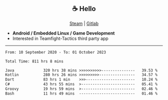 <h2 align="center"> ☕ Hello </h2>

<p align="center">
  <a href="https://steamcommunity.com/id/Niforances/">Steam</a> |
  <a href="https://gitlab.com/niforances">Gitlab</a>
</p>

 - **Android / Embedded Linux / Game Development**
 - Interested in Teamfight-Tactics third party app

------

<!--START_SECTION:waka-->

```txt
From: 10 September 2020 - To: 01 October 2023

Total Time: 811 hrs 8 mins

Java             320 hrs 38 mins >>>>>>>>>>---------------   39.53 %
Kotlin           280 hrs 26 mins >>>>>>>>>----------------   34.57 %
Dart             83 hrs 1 min    >>>----------------------   10.24 %
C#               43 hrs 55 mins  >------------------------   05.41 %
Groovy           19 hrs 59 mins  >------------------------   02.46 %
Bash             11 hrs 49 mins  -------------------------   01.46 %
```

<!--END_SECTION:waka-->
